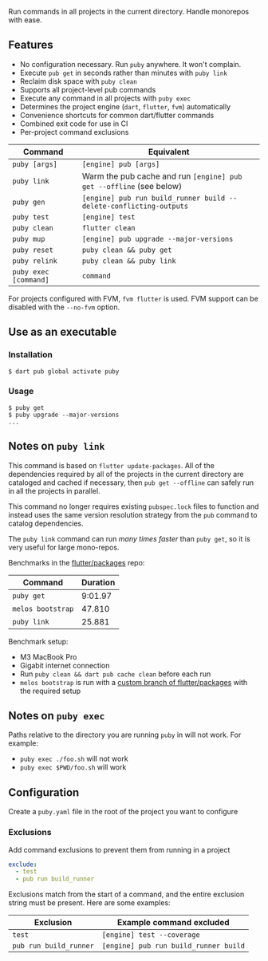 Run commands in all projects in the current directory. Handle monorepos with ease.

## Features

- No configuration necessary. Run `puby` anywhere. It won't complain.
- Execute `pub get` in seconds rather than minutes with `puby link`
- Reclaim disk space with `puby clean`
- Supports all project-level pub commands
- Execute any command in all projects with `puby exec`
- Determines the project engine (`dart`, `flutter`, `fvm`) automatically
- Convenience shortcuts for common dart/flutter commands
- Combined exit code for use in CI
- Per-project command exclusions

| Command               | Equivalent                                                          |
| --------------------- | ------------------------------------------------------------------- |
| `puby [args]`         | `[engine] pub [args]`                                               |
| `puby link`           | Warm the pub cache and run `[engine] pub get --offline` (see below) |
| `puby gen`            | `[engine] pub run build_runner build --delete-conflicting-outputs`  |
| `puby test`           | `[engine] test`                                                     |
| `puby clean`          | `flutter clean`                                                     |
| `puby mup`            | `[engine] pub upgrade --major-versions`                             |
| `puby reset`          | `puby clean && puby get`                                            |
| `puby relink`         | `puby clean && puby link`                                           |
| `puby exec [command]` | `command`                                                           |

For projects configured with FVM, `fvm flutter` is used. FVM support can be disabled with the `--no-fvm` option.

## Use as an executable

### Installation

```console
$ dart pub global activate puby
```

### Usage

```console
$ puby get
$ puby upgrade --major-versions
...
```

## Notes on `puby link`

This command is based on `flutter update-packages`. All of the dependencies required by all of the projects in the current directory are cataloged and cached if necessary, then `pub get --offline` can safely run in all the projects in parallel.

This command no longer requires existing `pubspec.lock` files to function and instead uses the same version resolution strategy from the `pub` command to catalog dependencies.

The `puby link` command can run _many times faster_ than `puby get`, so it is very useful for large mono-repos.

Benchmarks in the [flutter/packages](https://github.com/flutter/packages) repo:

| Command           | Duration |
| ----------------- | -------- |
| `puby get`        | 9:01.97  |
| `melos bootstrap` | 47.810   |
| `puby link`       | 25.881   |

Benchmark setup:

- M3 MacBook Pro
- Gigabit internet connection
- Run `puby clean && dart pub cache clean` before each run
- `melos bootstrap` is run with a [custom branch of flutter/packages](https://github.com/Rexios80/packages_flutter/tree/puby_benchmarking) with the required setup

## Notes on `puby exec`

Paths relative to the directory you are running `puby` in will not work. For example:

- `puby exec ./foo.sh` will not work
- `puby exec $PWD/foo.sh` will work

## Configuration

Create a `puby.yaml` file in the root of the project you want to configure

### Exclusions

Add command exclusions to prevent them from running in a project

```yaml
exclude:
  - test
  - pub run build_runner
```

Exclusions match from the start of a command, and the entire exclusion string must be present. Here are some examples:

| Exclusion              | Example command excluded              |
| ---------------------- | ------------------------------------- |
| `test`                 | `[engine] test --coverage`            |
| `pub run build_runner` | `[engine] pub run build_runner build` |

